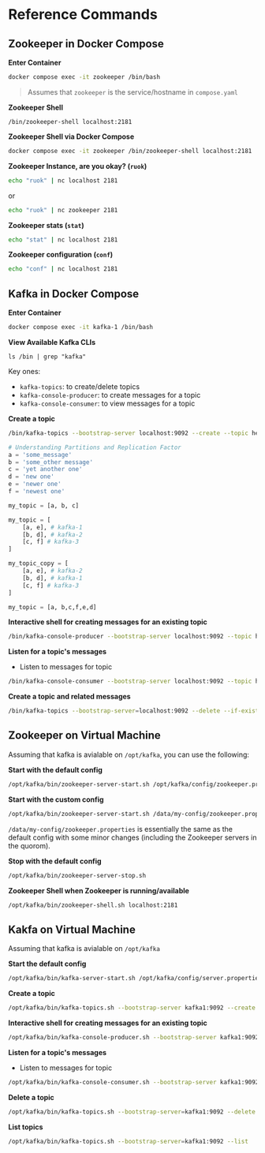# Reference Commands


## Zookeeper in Docker Compose

__Enter Container__
```bash
docker compose exec -it zookeeper /bin/bash
```
> Assumes that `zookeeper` is the service/hostname in `compose.yaml`

__Zookeeper Shell__
```
/bin/zookeeper-shell localhost:2181
```

__Zookeeper Shell via Docker Compose__
```bash
docker compose exec -it zookeeper /bin/zookeeper-shell localhost:2181
```

__Zookeeper Instance, are you okay? (`ruok`)__

```bash
echo "ruok" | nc localhost 2181
```
or
```bash
echo "ruok" | nc zookeeper 2181
```

__Zookeeper stats (`stat`)__
```bash
echo "stat" | nc localhost 2181
```

__Zookeeper configuration (`conf`)__
```bash
echo "conf" | nc localhost 2181
```


## Kafka in Docker Compose

__Enter Container__
```bash
docker compose exec -it kafka-1 /bin/bash
```

__View Available Kafka CLIs__
```
ls /bin | grep "kafka"
```

Key ones:
- `kafka-topics`: to create/delete topics
- `kafka-console-producer`: to create messages for a topic
- `kafka-console-consumer`: to view messages for a topic


__Create a topic__
```bash
/bin/kafka-topics --bootstrap-server localhost:9092 --create --topic hello-world --partitions 4 --replication-factor 3
```

```python
# Understanding Partitions and Replication Factor
a = 'some_message'
b = 'some_other message'
c = 'yet another one'
d = 'new one'
e = 'newer one'
f = 'newest one'

my_topic = [a, b, c] 

my_topic = [
    [a, e], # kafka-1
    [b, d], # kafka-2
    [c, f] # kafka-3
] 

my_topic_copy = [
    [a, e], # kafka-2
    [b, d], # kafka-1
    [c, f] # kafka-3
] 

my_topic = [a, b,c,f,e,d] 
```


__Interactive shell for creating messages for an existing topic__

```bash
/bin/kafka-console-producer --bootstrap-server localhost:9092 --topic hello-world
```

__Listen for a topic's messages__
- Listen to messages for topic
```bash
/bin/kafka-console-consumer --bootstrap-server localhost:9092 --topic hello-world --from-beginning
```


__Create a topic and related messages__
```bash
/bin/kafka-topics --bootstrap-server=localhost:9092 --delete --if-exists --topic my-topic
```


## Zookeeper on Virtual Machine

Assuming that kafka is avialable on `/opt/kafka`, you can use the following:


__Start with the default config__
```bash
/opt/kafka/bin/zookeeper-server-start.sh /opt/kafka/config/zookeeper.properties
```

__Start with the custom config__

```bash
/opt/kafka/bin/zookeeper-server-start.sh /data/my-config/zookeeper.properties
```
`/data/my-config/zookeeper.properties` is essentially the same as the default config with some minor changes (including the Zookeeper servers in the quorom).

__Stop with the default config__
```bash
/opt/kafka/bin/zookeeper-server-stop.sh
```

__Zookeeper Shell when Zookeeper is running/available__
```bash
/opt/kafka/bin/zookeeper-shell.sh localhost:2181
```


## Kakfa on Virtual Machine

Assuming that kafka is avialable on `/opt/kafka`


__Start the default config__
```bash
/opt/kafka/bin/kafka-server-start.sh /opt/kafka/config/server.properties
```

__Create a topic__
```bash
/opt/kafka/bin/kafka-topics.sh --bootstrap-server kafka1:9092 --create --topic hello-world3 --partitions 1 --replication-factor 1
```

__Interactive shell for creating messages for an existing topic__

```bash
/opt/kafka/bin/kafka-console-producer.sh --bootstrap-server kafka1:9092 --topic hello-world3
```

__Listen for a topic's messages__
- Listen to messages for topic
```bash
/opt/kafka/bin/kafka-console-consumer.sh --bootstrap-server kafka1:9092 --topic hello-world3 --from-beginning
```


__Delete a topic__
```bash
/opt/kafka/bin/kafka-topics.sh --bootstrap-server=kafka1:9092 --delete --if-exists --topic hello-world
```

__List topics__
```bash
/opt/kafka/bin/kafka-topics.sh --bootstrap-server=kafka1:9092 --list
```